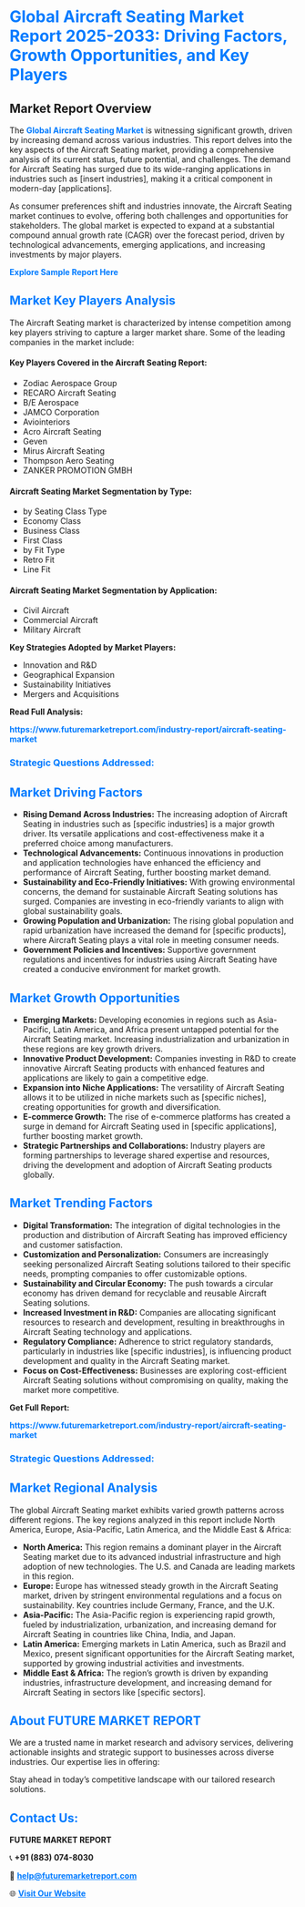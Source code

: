 <h1 style="color: #007BFF;">Global Aircraft Seating Market Report 2025-2033: Driving Factors, Growth Opportunities, and Key Players</h1>

<section id="overview">
<h2>Market Report Overview</h2>
<p>The <a href="https://www.futuremarketreport.com/industry-report/aircraft-seating-market" style="color: #007BFF; text-decoration: none;"><strong>Global Aircraft Seating Market</strong></a> is witnessing significant growth, driven by increasing demand across various industries. This report delves into the key aspects of the Aircraft Seating market, providing a comprehensive analysis of its current status, future potential, and challenges. The demand for Aircraft Seating has surged due to its wide-ranging applications in industries such as [insert industries], making it a critical component in modern-day [applications].</p>
<p>As consumer preferences shift and industries innovate, the Aircraft Seating market continues to evolve, offering both challenges and opportunities for stakeholders. The global market is expected to expand at a substantial compound annual growth rate (CAGR) over the forecast period, driven by technological advancements, emerging applications, and increasing investments by major players.</p>
</section>

<section id="overview">
<p><a href="https://www.futuremarketreport.com/request-sample/reportId=96502" style="color: #007BFF; text-decoration: none;"><strong>Explore Sample Report Here</strong></a></p>
</section>

<section id="key-players">
<h2 style="color: #007BFF;">Market Key Players Analysis</h2>
<p>The Aircraft Seating market is characterized by intense competition among key players striving to capture a larger market share. Some of the leading companies in the market include:</p>
<h4>Key Players Covered in the Aircraft Seating Report:</h4>
<ul><li>Zodiac Aerospace Group</li><li>RECARO Aircraft Seating</li><li>B/E Aerospace</li><li>JAMCO Corporation</li><li>Aviointeriors</li><li>Acro Aircraft Seating</li><li>Geven</li><li>Mirus Aircraft Seating</li><li>Thompson Aero Seating</li><li>ZANKER PROMOTION GMBH</li></ul>
<h4>Aircraft Seating Market Segmentation by Type:</h4>
<ul><li>by Seating Class Type</li><li>Economy Class</li><li>Business Class</li><li>First Class</li><li>by Fit Type</li><li>Retro Fit</li><li>Line Fit</li></ul>

<h4>Aircraft Seating Market Segmentation by Application:</h4>
<ul><li>Civil Aircraft</li><li>Commercial Aircraft</li><li>Military Aircraft</li></ul>
<p><strong>Key Strategies Adopted by Market Players:</strong></p>
<ul>
<li>Innovation and R&D</li>
<li>Geographical Expansion</li>
<li>Sustainability Initiatives</li>
<li>Mergers and Acquisitions</li>
</ul>
</section>

<section>
<p><strong>Read Full Analysis: </strong></p><a href="https://www.futuremarketreport.com/industry-report/aircraft-seating-market" style="color: #007BFF; text-decoration: none;"><strong>https://www.futuremarketreport.com/industry-report/aircraft-seating-market</strong></a>
<h3 style="color: #007BFF;">Strategic Questions Addressed:</h3>
</section>

<section id="driving-factors">
<h2 style="color: #007BFF;">Market Driving Factors</h2>
<ul>
<li><strong>Rising Demand Across Industries:</strong> The increasing adoption of Aircraft Seating in industries such as [specific industries] is a major growth driver. Its versatile applications and cost-effectiveness make it a preferred choice among manufacturers.</li>
<li><strong>Technological Advancements:</strong> Continuous innovations in production and application technologies have enhanced the efficiency and performance of Aircraft Seating, further boosting market demand.</li>
<li><strong>Sustainability and Eco-Friendly Initiatives:</strong> With growing environmental concerns, the demand for sustainable Aircraft Seating solutions has surged. Companies are investing in eco-friendly variants to align with global sustainability goals.</li>
<li><strong>Growing Population and Urbanization:</strong> The rising global population and rapid urbanization have increased the demand for [specific products], where Aircraft Seating plays a vital role in meeting consumer needs.</li>
<li><strong>Government Policies and Incentives:</strong> Supportive government regulations and incentives for industries using Aircraft Seating have created a conducive environment for market growth.</li>
</ul>
</section>

<section id="growth-opportunities">
<h2 style="color: #007BFF;">Market Growth Opportunities</h2>
<ul>
<li><strong>Emerging Markets:</strong> Developing economies in regions such as Asia-Pacific, Latin America, and Africa present untapped potential for the Aircraft Seating market. Increasing industrialization and urbanization in these regions are key growth drivers.</li>
<li><strong>Innovative Product Development:</strong> Companies investing in R&D to create innovative Aircraft Seating products with enhanced features and applications are likely to gain a competitive edge.</li>
<li><strong>Expansion into Niche Applications:</strong> The versatility of Aircraft Seating allows it to be utilized in niche markets such as [specific niches], creating opportunities for growth and diversification.</li>
<li><strong>E-commerce Growth:</strong> The rise of e-commerce platforms has created a surge in demand for Aircraft Seating used in [specific applications], further boosting market growth.</li>
<li><strong>Strategic Partnerships and Collaborations:</strong> Industry players are forming partnerships to leverage shared expertise and resources, driving the development and adoption of Aircraft Seating products globally.</li>
</ul>
</section>

<section id="trending-factors">
<h2 style="color: #007BFF;">Market Trending Factors</h2>
<ul>
<li><strong>Digital Transformation:</strong> The integration of digital technologies in the production and distribution of Aircraft Seating has improved efficiency and customer satisfaction.</li>
<li><strong>Customization and Personalization:</strong> Consumers are increasingly seeking personalized Aircraft Seating solutions tailored to their specific needs, prompting companies to offer customizable options.</li>
<li><strong>Sustainability and Circular Economy:</strong> The push towards a circular economy has driven demand for recyclable and reusable Aircraft Seating solutions.</li>
<li><strong>Increased Investment in R&D:</strong> Companies are allocating significant resources to research and development, resulting in breakthroughs in Aircraft Seating technology and applications.</li>
<li><strong>Regulatory Compliance:</strong> Adherence to strict regulatory standards, particularly in industries like [specific industries], is influencing product development and quality in the Aircraft Seating market.</li>
<li><strong>Focus on Cost-Effectiveness:</strong> Businesses are exploring cost-efficient Aircraft Seating solutions without compromising on quality, making the market more competitive.</li>
</ul>
</section>

<section>
<p><strong>Get Full Report: </strong></p><a href="https://www.futuremarketreport.com/industry-report/aircraft-seating-market" style="color: #007BFF; text-decoration: none;"><strong>https://www.futuremarketreport.com/industry-report/aircraft-seating-market</strong></a>
<h3 style="color: #007BFF;">Strategic Questions Addressed:</h3>
</section>


<section id="regional-analysis">
<h2 style="color: #007BFF;">Market Regional Analysis</h2>
<p>The global Aircraft Seating market exhibits varied growth patterns across different regions. The key regions analyzed in this report include North America, Europe, Asia-Pacific, Latin America, and the Middle East & Africa:</p>
<ul>
<li><strong>North America:</strong> This region remains a dominant player in the Aircraft Seating market due to its advanced industrial infrastructure and high adoption of new technologies. The U.S. and Canada are leading markets in this region.</li>
<li><strong>Europe:</strong> Europe has witnessed steady growth in the Aircraft Seating market, driven by stringent environmental regulations and a focus on sustainability. Key countries include Germany, France, and the U.K.</li>
<li><strong>Asia-Pacific:</strong> The Asia-Pacific region is experiencing rapid growth, fueled by industrialization, urbanization, and increasing demand for Aircraft Seating in countries like China, India, and Japan.</li>
<li><strong>Latin America:</strong> Emerging markets in Latin America, such as Brazil and Mexico, present significant opportunities for the Aircraft Seating market, supported by growing industrial activities and investments.</li>
<li><strong>Middle East & Africa:</strong> The region’s growth is driven by expanding industries, infrastructure development, and increasing demand for Aircraft Seating in sectors like [specific sectors].</li>
</ul>
</section>

<footer>
<h2 style="color: #007BFF;">About FUTURE MARKET REPORT</h2>
<p>We are a trusted name in market research and advisory services, delivering actionable insights and strategic support to businesses across diverse industries. Our expertise lies in offering:</p>

<p>Stay ahead in today’s competitive landscape with our tailored research solutions.</p>

<h2 style="color: #007BFF;">Contact Us:</h2>
<p><strong>FUTURE MARKET REPORT</strong></p>
<p>📞 <strong>+91 (883) 074-8030</strong></p>
<p>📧 <strong><a href="mailto:help@futuremarketreport.com" style="color: #007BFF;">help@futuremarketreport.com</a></strong></p>
<p>🌐 <strong><a href="https://www.futuremarketreport.com/" style="color: #007BFF;">Visit Our Website</a></strong></p>
</footer>